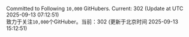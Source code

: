 Committed to Following `10,000` GitHubers. Current: <!-- FOLLOWING_COUNT -->302<!-- FOLLOWING_COUNT --> (Update at UTC <!-- LAST_UPDATED -->2025-09-13 07:12:51<!-- LAST_UPDATED -->)<br>
致力于关注`10,000`个GitHuber。当前：<!-- FOLLOWING_COUNT -->302<!-- FOLLOWING_COUNT --> (更新于北京时间 <!-- LAST_UPDATED_CST -->2025-09-13 15:12:51<!-- LAST_UPDATED_CST -->)
